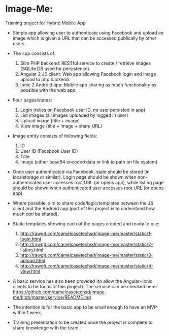 Image-Me:
=========
Training project for Hybrid Mobile App

* Simple app allowing user to authenticate using Facebook and upload an image which is given a URL that can be accessed publically by other users.

* The app consists of:
  1. Slim PHP backend: RESTful service to create / retrieve images (SQLite DB used for persistence).
  2. Angular 2 JS client: Web app allowing Facebook login and image upload to php backend.
  3. Ionic 2 Android app: Mobile app sharing as much functionality as possible with the web app.

* Four pages/states:
  1. Login (relies on Facebook user ID, no user persisted in app)
  2. List images (all images uploaded by logged in user)
  3. Upload image (title + image)
  4. View image (title + image + share URL)

* Image entity consists of following fields:
  1. ID
  2. User ID (Facebook User ID)
  3. Title
  4. Image (either base64 encoded data or link to path on file system)

* Once user authenticated via Facebook, state should be stored (in localstorage or similar). Login page should be shown when non-authenticated user accesses root URL (or opens app), while listing page should be shown when authenticated user accesses root URL (or opens app).

* Where possible, aim to share code/logic/templates between the JS client and the Android app (part of this project is to understand how much _can_ be shared).

* Static templates showing each of the pages created and ready to use:

  1. http://rawgit.com/camelcasetechsd/image-me/master/static/1-login.html
  2. http://rawgit.com/camelcasetechsd/image-me/master/static/2-listing.html
  3. http://rawgit.com/camelcasetechsd/image-me/master/static/3-upload.html
  4. http://rawgit.com/camelcasetechsd/image-me/master/static/4-view.html

* A basic service has also been provided (to allow the Angular+Ionic clients to be focus of this project). The service can be checked here:
https://github.com/camelcasetechsd/image-me/blob/master/service/README.md

* The intention is for the basic app to be small enough to have an MVP within 1 week.

* Training presentation to be created once the project is complete to share knowledge with the team.